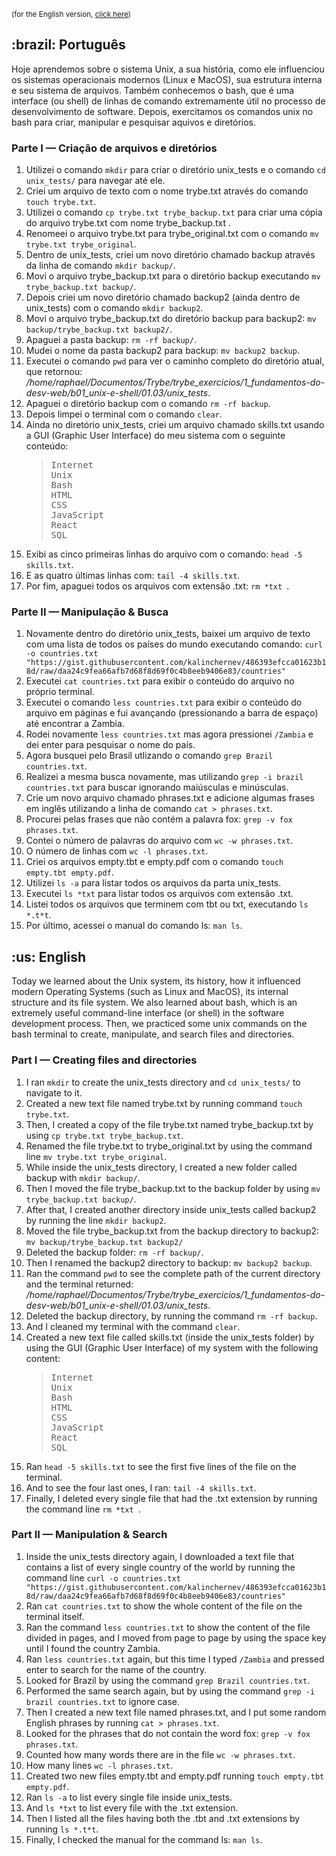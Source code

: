 <small>(for the English version, <a href="#en">click here</a>)</small>
<h2>:brazil: Português</h2>
<p>Hoje aprendemos sobre o sistema Unix, a sua história, como ele influenciou os sistemas operacionais modernos (Linux e MacOS), sua estrutura interna e seu sistema de arquivos. Também conhecemos o bash, que é uma interface (ou shell) de linhas de comando extremamente útil no processo de desenvolvimento de software. Depois, exercitamos os comandos unix no bash para criar, manipular e pesquisar aquivos e diretórios.</p>
<h3>Parte I — Criação de arquivos e diretórios</h3>
    <ol>
        <li>Utilizei o comando <code>mkdir</code> para criar o diretório unix_tests e o comando <code>cd unix_tests/</code> para navegar até ele.
        <li>Criei um arquivo de texto com o nome trybe.txt através do comando <code>touch trybe.txt</code>.
        <li>Utilizei o comando <code>cp trybe.txt trybe_backup.txt</code> para criar uma cópia do arquivo trybe.txt com nome trybe_backup.txt .
        <li>Renomeei o arquivo trybe.txt para trybe_original.txt com o comando <code>mv trybe.txt trybe_original</code>.
        <li>Dentro de unix_tests, criei um novo diretório chamado backup através da linha de comando <code>mkdir backup/</code>.
        <li>Movi o arquivo trybe_backup.txt para o diretório backup executando <code>mv trybe_backup.txt backup/</code>.
        <li>Depois criei um novo diretório chamado backup2 (ainda dentro de unix_tests) com o comando <code>mkdir backup2</code>.
        <li>Movi o arquivo trybe_backup.txt do diretório backup para backup2: <code>mv backup/trybe_backup.txt backup2/</code>.
        <li>Apaguei a pasta backup: <code>rm -rf backup/</code>.
        <li>Mudei o nome da pasta backup2 para backup: <code>mv backup2 backup</code>.
        <li>Executei o comando <code>pwd</code> para ver o caminho completo do diretório atual, que retornou: <i>/home/raphael/Documentos/Trybe/trybe_exercicios/1_fundamentos-do-desv-web/b01_unix-e-shell/01.03/unix_tests</i>.
        <li>Apaguei o diretório backup com o comando <code>rm -rf backup</code>.
        <li>Depois limpei o terminal com o comando <code>clear</code>.
        <li>Ainda no diretório unix_tests, criei um arquivo chamado skills.txt usando a GUI (Graphic User Interface) do meu sistema com o seguinte conteúdo:
        <blockquote>
        <pre>
Internet
Unix
Bash
HTML
CSS
JavaScript
React
SQL</pre>
        </blockquote>
        <li>Exibi as cinco primeiras linhas do arquivo com o comando: <code>head -5 skills.txt</code>.
        <li>E as quatro últimas linhas com: <code>tail -4 skills.txt</code>.
        <li>Por fim, apaguei todos os arquivos com extensão .txt: <code>rm *txt </code>.
    </ol>
<h3>Parte II — Manipulação & Busca</h3>
    <ol>
        <li>Novamente dentro do diretório unix_tests, baixei um arquivo de texto com uma lista de todos os países do mundo executando comando: <code>curl -o countries.txt "https://gist.githubusercontent.com/kalinchernev/486393efcca01623b18d/raw/daa24c9fea66afb7d68f8d69f0c4b8eeb9406e83/countries"</code>
        <li>Executei <code>cat countries.txt</code> para exibir o conteúdo do arquivo no próprio terminal.
        <li>Executei o comando <code>less countries.txt</code> para exibir o conteúdo do arquivo em páginas e fui avançando (pressionando a barra de espaço) até encontrar a Zambia.
        <li>Rodei novamente <code>less countries.txt</code> mas agora pressionei <code>/Zambia</code> e dei enter para pesquisar o nome do país.
        <li>Agora busquei pelo Brasil utlizando o comando <code>grep Brazil countries.txt</code>.
        <li>Realizei a mesma busca novamente, mas utilizando <code>grep -i brazil countries.txt</code> para buscar ignorando maiúsculas e minúsculas.
        <li>Crie um novo arquivo chamado phrases.txt e adicione algumas frases em inglês utilizando a linha de comando <code>cat > phrases.txt</code>.
        <li>Procurei pelas frases que não contém a palavra fox: <code>grep -v fox phrases.txt</code>.
        <li>Contei o número de palavras do arquivo com <code>wc -w phrases.txt</code>.
        <li>O número de linhas com <code>wc -l phrases.txt</code>.
        <li>Criei os arquivos empty.tbt e empty.pdf com o comando <code>touch empty.tbt empty.pdf</code>.
        <li>Utilizei <code>ls -a</code> para listar todos os arquivos da parta unix_tests.
        <li>Executei <code>ls *txt</code> para listar todos os arquivos com extensão .txt.
        <li>Listei todos os arquivos que terminem com tbt ou txt, executando <code>ls *.t*t</code>.
        <li>Por último, acessei o manual do comando ls: <code>man ls</code>.
    </ol>
<h2 id="en">:us: English</h2>
<p>Today we learned about the Unix system, its history, how it influenced modern Operating Systems (such as Linux and MacOS), its internal structure and its file system. We also learned about bash, which is an extremely useful command-line interface (or shell) in the software development process. Then, we practiced some unix commands on the bash terminal to create, manipulate, and search files and directories.</p>
<h3>Part I — Creating files and directories</h3>
    <ol>
        <li>I ran <code>mkdir</code> to create the unix_tests directory and <code>cd unix_tests/</code> to navigate to it.
        <li>Created a new text file named trybe.txt by running command <code>touch trybe.txt</code>.
        <li>Then, I created a copy of the file trybe.txt named trybe_backup.txt by using <code>cp trybe.txt trybe_backup.txt</code>.
        <li>Renamed the file trybe.txt to trybe_original.txt by using the command line <code>mv trybe.txt trybe_original</code>.
        <li>While inside the unix_tests directory, I created a new folder called backup with <code>mkdir backup/</code>.
        <li>Then I moved the file trybe_backup.txt to the backup folder by using <code>mv trybe_backup.txt backup/</code>.
        <li>After that, I created another directory inside unix_tests called backup2 by running the line <code>mkdir backup2</code>.
        <li>Moved the file trybe_backup.txt from the backup directory to backup2: <code>mv backup/trybe_backup.txt backup2/</code>
        <li>Deleted the backup folder: <code>rm -rf backup/</code>.
        <li>Then I renamed the backup2 directory to backup: <code>mv backup2 backup</code>.
        <li>Ran the command <code>pwd</code> to see the complete path of the current directory and the terminal returned: <i>/home/raphael/Documentos/Trybe/trybe_exercicios/1_fundamentos-do-desv-web/b01_unix-e-shell/01.03/unix_tests</i>.
        <li>Deleted the backup directory, by running the command <code>rm -rf backup</code>.
        <li>And I cleaned my terminal with the command <code>clear</code>.
        <li>Created a new text file called skills.txt (inside the unix_tests folder) by using the GUI (Graphic User Interface) of my system with the following content:
        <blockquote>
        <pre>
Internet
Unix
Bash
HTML
CSS
JavaScript
React
SQL</pre>
        </blockquote>
        <li>Ran <code>head -5 skills.txt</code> to see the first five lines of the file on the terminal.
        <li>And to see the four last ones, I ran: <code>tail -4 skills.txt</code>.
        <li>Finally, I deleted every single file that had the .txt extension by running the command line <code>rm *txt </code>.
    </ol>
<h3>Part II — Manipulation & Search</h3>
    <ol>
        <li>Inside the unix_tests directory again, I downloaded a text file that contains a list of every single country of the world by running the command line <code>curl -o countries.txt "https://gist.githubusercontent.com/kalinchernev/486393efcca01623b18d/raw/daa24c9fea66afb7d68f8d69f0c4b8eeb9406e83/countries"</code>
        <li>Ran <code>cat countries.txt</code> to show the whole content of the file on the terminal itself.
        <li>Ran the command <code>less countries.txt</code> to show the content of the file divided in pages, and I moved from page to page by using the space key until I found the country Zambia.
        <li>Ran <code>less countries.txt</code> again, but this time I typed <code>/Zambia</code> and pressed enter to search for the name of the country.
        <li>Looked for Brazil by using the command <code>grep Brazil countries.txt</code>.
        <li>Performed the same search again, but by using the command <code>grep -i brazil countries.txt</code> to ignore case.
        <li>Then I created a new text file named phrases.txt, and I put some random English phrases by running  <code>cat > phrases.txt</code>.
        <li>Looked for the phrases that do not contain the word fox: <code>grep -v fox phrases.txt</code>.
        <li>Counted how many words there are in the file <code>wc -w phrases.txt</code>.
        <li>How many lines <code>wc -l phrases.txt</code>.
        <li>Created two new files empty.tbt and empty.pdf running <code>touch empty.tbt empty.pdf</code>.
        <li>Ran <code>ls -a</code> to list every single file inside unix_tests.
        <li>And <code>ls *txt</code> to list every file with the .txt extension.
        <li>Then I listed all the files having both the .tbt and .txt extensions by running <code>ls *.t*t</code>.
        <li>Finally, I checked the manual for the command ls: <code>man ls</code>.
    </ol>